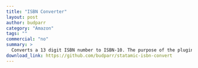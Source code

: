 ```yaml
---
title: "ISBN Converter"
layout: post
author: budparr
category: "Amazon"
tags: ""
commercial: "no"
summary: >
  Converts a 13 digit ISBN number to ISBN-10. The purpose of the plugin is to link to Amazon book pages directly without having to put in two ISBN numbers for each title.
download_link: https://github.com/budparr/statamic-isbn-convert
---
```

